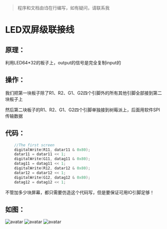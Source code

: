 > 程序和文档由诌在行编写，如有疑问，请联系我
# LED双屏级联接线
## 原理：

利用LED64*32的板子上，output的信号是完全复制input的

## 操作：

我们把第一块板子除了R1、R2、G1、G2四个引脚外的所有其他引脚全部接到第二块板子上

然后第二块板子的R1、R2、G1、G2四个引脚单独接到树莓派上，后面用软件SPI传输数据

## 代码：

```c++
	//The first screen
    digitalWrite(R11, datar11 & 0x80);
    datar11 = datar11 << 1;
    digitalWrite(G11, datag11 & 0x80);
    datag11 = datag11 << 1;
    digitalWrite(R12, datar12 & 0x80);
    datar12 = datar12 << 1;
    digitalWrite(G12, datag12 & 0x80);
    datag12 = datag12 << 1;
```

不管加多少块屏幕，都只需要仿造这个代码写，但是要保证可用IO引脚足够！

## 如图：

![avatar](E:\WorkSpace\LED64-32-Screen-ESP32-Raspberry_Pi_3\双屏级联技术\0.jpg)
![avatar](E:\WorkSpace\LED64-32-Screen-ESP32-Raspberry_Pi_3\双屏级联技术\1.jpg)
![avatar](E:\WorkSpace\LED64-32-Screen-ESP32-Raspberry_Pi_3\双屏级联技术\2.jpg)